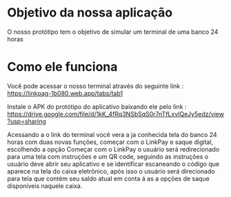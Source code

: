 # Objetivo da nossa aplicação
O nosso protótipo tem o objetivo de simular um terminal de uma banco 24 horas  
# Como ele funciona
Você pode acessar o nosso terminal através do seguinte link : https://linkpag-1b080.web.app/tabs/tab1

Instale o APK do protótipo do aplicativo baixando ele pelo link : https://drive.google.com/file/d/1kK_4fRq3NSbSqS0r7nTfLxvlQeJy5edz/view?usp=sharing

Acessando a o link do terminal você vera a ja conhecida tela do banco 24 horas com duas novas funções, começar com o LinkPay e saque digital, escolhendo a opção Começar com o LinkPay o usuário será redirecionado para uma tela com instruções e um QR code, seguindo as instruções o usuário deve abrir seu aplicativo e se identificar escaneando o código que aparece na tela do caixa eletrônico, após isso o usuário será direcionado para tela que contém seu saldo atual em conta á as a opções de saque disponíveis naquele caixa.
